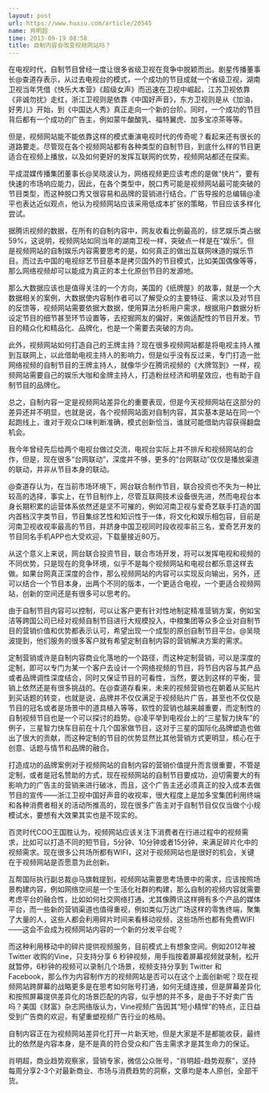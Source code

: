 ```yaml
---
layout: post
url: https://www.huxiu.com/article/20545
name: 肖明超
time: 2013-09-19 08:58
title: 自制内容会改变视频网站吗？
---
```

在电视时代，自制节目曾经一度让很多省级卫视在竞争中脱颖而出。剧星传播董事长@查道存表示，从过去电视台的模式，一个成功的节目成就一个省级卫视，湖南卫视当年凭借《快乐大本营》《超级女声》而迅速在卫视中崛起，江苏卫视依靠《非诚勿扰》走红，浙江卫视则是依靠《中国好声音》，东方卫视则是从《加油，好男儿》开始，到《中国达人秀》真正走向一个新的台阶。同时，一个成功的节目背后都有一个成功的广告主，例如蒙牛酸酸乳、福特翼虎、加多宝凉茶等等。

但是，视频网站能不能依靠这样的模式重演电视时代的传奇呢？看起来还有很长的道路要走。尽管现在各个视频网站都有各种类型的自制节目，到底什么样的节目更适合在视频上播放，以及如何更好的发挥互联网的优势，视频网站都还在探索。

平成混媒传播集团董事长@吴晓波认为，网络视频更应该考虑的是做“快片”，要有快速的市场响应能力，因此，在各个类型中，脱口秀可能是视频网站最可能突破的节目类型，而这种脱口秀又很容易和品牌的营销进行结合。广告导报的总编辑@凌平也表达近似观点，他认为视频网站应该采用低成本扩张的策略，节目应该多样化尝试。

据腾讯视频的数据，在所有的自制内容中，网友收看比例最高的，综艺娱乐类占据59%，这说明，视频网站如同当年的湖南卫视一样，突破点一样是在“娱乐”。但是视频网站的自制娱乐内容需要思考的是，如何真正的做出互联网味道的娱乐节目。而过去中国的电视综艺节目基本是拷贝国外的节目模式，比如美国偶像等等，那么网络视频却可以能成为真正的本土化原创节目的发源地。

那么大数据应该也是值得关注的一个方向，美国的《纸牌屋》的故事，就是一个大数据相关的案例，大数据使内容制作者可以了解受众的主要特征、需求以及对节目的反馈等，视频网站需要依据大数据，使用算法分析用户需求，根据用户数据分析设定节目的细节甚至环节设置等，去挖掘网友的偏好，来做适配性的节目开发。节目的精众化和精品化、品牌化，也是一个需要去突破的方向。

此外，视频网站如何打造自己的王牌主持？现在很多视频网站都是将电视主持人推到互联网上，以此借助电视主持人的影响力，但是似乎没有反过来，专门打造一批网络视频的自制节目的王牌主持人，就像华少在腾讯视频的《大牌驾到》一样，视频网站需要自己的娱乐大咖和金牌主持人，打造粉丝经济和明星效应，也有助于自制节目的品牌化。

总之，自制内容一定是视频网站差异化的重要表现，但是今天视频网站在这部分的差异还并不明显，也就是说，各个视频网站面对自制内容，其实基本是站在同一个起跑线上，谁对于观众口味判断准确，模式创新恰当，谁就可能借助内容获得翻盘机会。

我今年曾经先后给两个电视台做过交流，电视台实际上并不排斥和视频网站的合作，但是，现在很多“台网联动”，深度并不够，更多的“台网联动”仅仅是播放渠道的联动，并非从节目本身的联动。

@查道存认为，在当前市场环境下，网台联合制作节目，联合投资也不失为一种比较高的选择，事实上，在节目制作上，尽管互联网技术设备很先进，然而电视台本身长期积累的运营体系依然还是坚不可摧的，例如河南卫视与爱奇艺联手打造的国内首档汉字类节目，节目集综艺性和知识性于一体，将文化和娱乐相包容，目前是河南卫视收视率最高的节目，并跻身中国卫视同时段收视率前三名，爱奇艺开发的节目同名手机APP也大受欢迎，下载量接近80万。

从这个意义上来说，网台联合投资节目，联合市场开发，将可以发挥电视和视频的不同优势，只是现在的竞争环境，似乎不是每个视频网站和电视台都乐意这样去做。如果台网真正深度的合作，那么视频网站的内容可以实现反向输出，另外，还可以结合一个节目本身，出两个不同的版本，一个更适合电视，一个更适合视频网站，创新的空间还是有很多可以思考的。

由于自制节目内容可以控制，可以让客户更有针对性地制定精准营销方案，例如宝洁等跨国公司已经对视频自制节目进行大规模投入，中粮集团等众多企业对自制节目的营销价值和优势都表示认可，希望出现一个成型的原创自制节目平台。@吴晓波提到，他们服务的很多客户就有希望定制自制内容的营销解决方案的需求。

定制营销或许是自制内容商业化落地的一个路径，而这种定制营销，可以是深度的定制，即可以专门为某一个客户去设计一个网络视频的节目，将节目内容与其产品或者品牌调性深度结合，同时又保证节目的可看性，当然，要达到这样的平衡，营销上依然还是有很多挑战的。在@查道存看来，未来的视频营销也在朝着从买贴片到买话题的转变，也就是说，品牌并不仅仅满足于视频贴片广告，甚至也不仅仅是节目的冠名或者是场景中的道具植入等等，软性的营销也越来越重要，而定制性的自制视频节目也是一个可以探讨的趋势。@凌平举到电视台上的“三星智力快车”的例子，三星智力快车目前在十几个国家做节目，这对于三星的国际化品牌塑造也做出了很大的贡献，而这种定制的节目的优势显然比其他营销方式更明显，核心在于创意、话题与情节和品牌的融合。

打造成功的品牌案例对于视频网站的自制内容的营销价值提升而言很重要，不管是定制，或者是冠名赞助的方式，现在视频网站的自制节目要成功，迫切需要大的有影响力的广告主的营销来进行破冰，而且，这个广告主还必须真正的投入成本去做节目的宣传——浙江卫视中国好声音的收视率，很大程度上是加多宝集团利用终端和各种消费者相关的活动所推高的，现在很多广告主对于自制节目仅仅当做个小规模试水，要想有大效果其实也是不现实的。

百灵时代COO王国胜认为，视频网站应该关注下消费者在行进过程中的视频需求，比如可以打造不同的短节目，5分钟、10分钟或者15分钟，来满足碎片化中的视频需求。现在很多公共场所都有WIFI，这对于视频网站也是很好的机会，关键在于视频网站是否愿意为此创新。

互帮国际执行副总裁@马旗戟提到，视频网站需要思考场景中的需求，应该按照场景构建内容，例如网络空间是一个生活化社群的构建，那么自制的视频内容就需要考虑平台的融合性，比如如何社交网络打通，尤其像腾讯这样拥有多个产品的媒体平台，而一些新的营销渠道也值得重视，例如类似万达广场这样的零售终端，聚集了大量的人，这些人都会利用碎片时间来看移动视频，这些场所也都有免费WIFI——这会不会成为视频网站内容的一个新的分发平台呢？

而这种利用移动中的碎片提供视频服务，目前模式上有想象空间。例如2012年被Twitter 收购的Vine，只支持分享 6 秒钟视频，用手指按着屏幕视频就录制，松开就暂停，6秒钟的视频可以录制几个场景，视频支持分享到 Twitter 和 Facebook，那么作为内容制作方的视频网站是否可以在这个上面创新呢？现在视频网站跨屏幕的战略更多是在思考如何账号打通，如何无缝连接，但是屏幕差异化和按照屏幕提供差异化的场景匹配的内容，似乎想的并不多，是由于不好卖广告吗？美国《财富》杂志网络版认为，Vine视频广告因其“短小精悍”的特点，正日益受到广告商的欢迎，有望重塑视频广告行业的格局。

自制内容正在为视频网站差异化打开一片新天地，但是大家是不是都能收获，最终比的依然是内容本身，是不是真的符合受众和广告主需求才是其生命力的保证。

肖明超，商业趋势观察家，营销专家，微信公众账号，“肖明超-趋势观察”，坚持每周分享2-3个对最新商业、市场与消费趋势的洞察，文章均是本人原创，全部干货。

